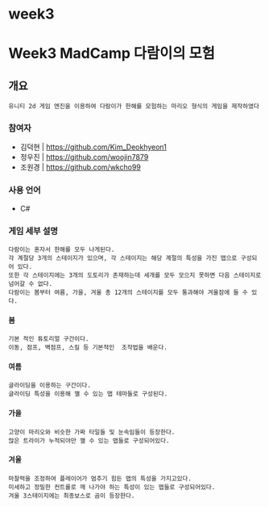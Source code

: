 # week3

# Week3 MadCamp 다람이의 모험
## 개요
```
유니티 2d 게임 엔진을 이용하여 다람이가 한해를 모험하는 마리오 형식의 게임을 제작하였다
```
### 참여자
- 김덕현 | https://github.com/Kim_Deokhyeon1
- 정우진 | https://github.com/woojin7879
- 조원경 | https://github.com/wkcho99
### 사용 언어
- C#
### 게임 세부 설명
```
다람이는 혼자서 한해를 모두 나게된다.
각 계절당 3개의 스테이지가 있으며, 각 스테이지는 해당 계절의 특성을 가진 맵으로 구성되어 있다.
또한 각 스테이지에는 3개의 도토리가 존재하는데 세개를 모두 모으지 못하면 다음 스테이지로 넘어갈 수 없다.
다람이는 봄부터 여름, 가을, 겨울 총 12개의 스테이지를 모두 통과해야 겨울잠에 들 수 있다.
```

#### 봄
```
기본 적인 튜토리얼 구간이다.
이동, 점프, 벽점프, 스킬 등 기본적인  조작법을 배운다.
```

#### 여름
```
글라이딩을 이용하는 구간이다.
글라이딩 특성을 이용해 깰 수 있는 맵 테마들로 구성된다.
```

#### 가을

```
고양이 마리오와 비슷한 가짜 타일들 및 눈속임들이 등장한다.
많은 트라이가 누적되야만 깰 수 있는 맵들로 구성되어있다.
```

#### 겨울

```
마찰력을 조정하여 플레이어가 멈추기 힘든 맵의 특성을 가지고있다.
미세하고 정밀한 컨트롤로 깨 나가야 하는 특성이 있는 맵들로 구성되어있다.
겨울 3스테이지에는 최종보스로 곰이 등장한다.
```
